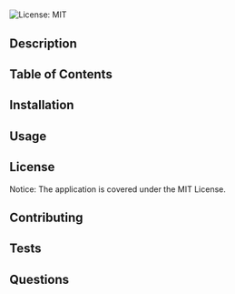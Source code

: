 # 
![License: MIT](https://img.shields.io/badge/License-MIT-yellow.svg)

## Description


## Table of Contents


## Installation


## Usage


## License
Notice: The application is covered under the MIT License.  

## Contributing


## Tests


## Questions

